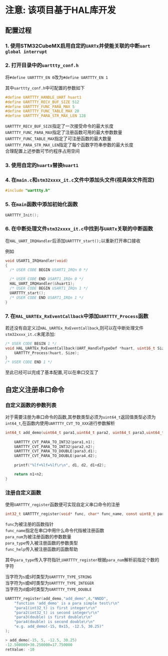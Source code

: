 # 注意: 该项目基于HAL库开发

## 配置过程

### 1. 使用STM32CubeMX启用自定的`UARTx`并使能关联的中断`uart global interrupt`

### 2. 打开目录中的`uarttty_conf.h`

将`#define UARTTTY_EN 0`改为`#define UARTTTY_EN 1`

其中`uarttty_conf.h`中可配置的参数如下
```c
#define UARTTTY_HANDLE_UART huart1
#define UARTTTY_RECV_BUF_SIZE 512
#define UARTTTY_FUNC_PARA_MAX 5
#define UARTTTY_FUNC_TABLE_MAX 20
#define UARTTTY_PARA_STR_MAX_LEN 128
```

`UARTTTY_RECV_BUF_SIZE`指定了一次接受命令的最大长度  
`UARTTTY_FUNC_PARA_MAX`指定了注册函数可用的最大参数数量  
`UARTTTY_FUNC_TABLE_MAX`指定了可注册函数的最大数量  
`UARTTTY_PARA_STR_MAX_LEN`指定了每个函数字符串参数的最大长度  
合理配置上述参数可节约程序占用空间

### 3. 使用自定的`huartx`替换`huart1`


### 4. 在`main.c`和`stm32xxxx_it.c`文件中添加头文件(视具体文件而定)
```c
#include "uarttty.h"
```

### 5. 在`main`函数中添加初始化函数
```c
UARTTTY_Init();
```

### 6. 在中断处理文件`stm32xxxx_it.c`中找到与`UARTx`关联的中断函数

在`HAL_UART_IRQHandler`后添加`UARTTTY_start();`以重新打开串口接收

例如
```c
void USART1_IRQHandler(void)
{
  /* USER CODE BEGIN USART1_IRQn 0 */

  /* USER CODE END USART1_IRQn 0 */
  HAL_UART_IRQHandler(&huart1);
  /* USER CODE BEGIN USART1_IRQn 1 */
  UARTTTY_start();
  /* USER CODE END USART1_IRQn 1 */
}
```
### 7. 在`HAL_UARTEx_RxEventCallback`中添加`UARTTTY_Process`函数

若还没有自定义过`HAL_UARTEx_RxEventCallback`,则可以在中断处理文件`stm32xxxx_it.c`末尾添加:

```c
/* USER CODE BEGIN 1 */
void HAL_UARTEx_RxEventCallback(UART_HandleTypeDef *huart, uint16_t Size) {
    UARTTTY_Process(huart, Size);
}
/* USER CODE END 1 */
```

至此已经可以完成了基本配置,可以在串口交互了

## 自定义注册串口命令

### 自定义函数的参数列表

对于需要注册为串口命令的函数,其参数类型必须为`uint64_t`返回值类型必须为`int64_t`,在函数内使用`UARTTTY_CVT_TO_XXX`进行参数解析

```c
int64_t add_demo(uint64_t para1,uint64_t para2, uint64_t para3,uint64_t para4) {
    
    UARTTTY_CVT_PARA_TO_INT32(para1,n1);
    UARTTTY_CVT_PARA_TO_INT32(para2,n2);
    UARTTTY_CVT_PARA_TO_DOUBLE(para3,d1);
    UARTTTY_CVT_PARA_TO_DOUBLE(para4,d2);
    
    printf("%lf+%lf=%lf\r\n", d1, d2, d1+d2);

    return n1+n2;
}
```

### 注册自定义函数

使用`UARTTTY_register`函数便可实现自定义串口命令的注册
```c
int32_t UARTTTY_register(void* func, char* func_name, const uint8_t para_num,const char* para_type,char * func_help)
```

`func`为被注册的函数指针  
`func_name`指定在串口中用什么命令代指被注册函数  
`para_num`为被注册函数的参数数量  
`para_type`传入被注册函数的参数类型  
`func_help`传入被注册函数的函数帮助  

其中`para_type`传入字符指针,`UARTTTY_register`根据`para_num`解析前指定个数的字符

当字符为`s`或`S`时类型为`UARTTTY_TYPE_STRING`  
当字符为`n`或`N`时类型为`UARTTTY_TYPE_INTEGER`  
当字符为`d`或`D`时类型为`UARTTTY_TYPE_DOUBLE`  

```c
UARTTTY_register(add_demo,"add_demo",4,"NNDD",
    "function 'add_demo' is a para simple test\r\n"
    "para1(int32_t) is first integer\r\n"
    "para2(int32_t) is second integer\r\n"
    "para3(double) is first double\r\n"
    "para4(double) is second double\r\n"
    "e.g. add_demo(-15, 0x15, -12.5, 30.25)"
);
```

```c
> add_demo(-15, 5, -12.5, 30.25)
-12.500000+30.250000=17.750000
retValue: -10
```
